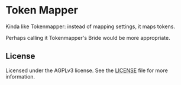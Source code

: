 # Token Mapper

Kinda like Tokenmapper: instead of mapping settings, it maps tokens.

Perhaps calling it Tokenmapper's Bride would be more appropriate.

## License

Licensed under the AGPLv3 license. See the [LICENSE](LICENSE) file for more information.
